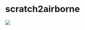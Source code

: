 # scratch2airborne

[![](http://img.youtube.com/vi/N0xQv8yjsr4/0.jpg)](http://www.youtube.com/watch?v=N0xQv8yjsr4)
